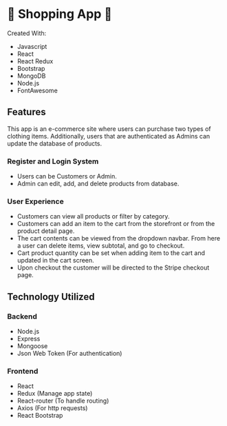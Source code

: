 <h1>🛒 Shopping App 🛒</h1>

<p>Created With:</p>
<ul>
  <li>Javascript</li>
  <li>React</li>
  <li>React Redux</li>
  <li>Bootstrap</li>
  <li>MongoDB</li>
  <li>Node.js</li>
  <li>FontAwesome</li>
</ul>

<h2>Features</h2>
<p>This app is an e-commerce site where users can purchase two types of clothing items. Additionally, users that are authenticated as Admins can update the database of products.</p>

<h3>Register and Login System</h3>
<ul>
  <li>Users can be Customers or Admin.</li>
  <li>Admin can edit, add, and delete products from database.</li>
</ul>

<h3>User Experience</h3>
<ul>
  <li>Customers can view all products or filter by category.</li>
  <li>Customers can add an item to the cart from the storefront or from the product detail page.</li>
  <li>The cart contents can be viewed from the dropdown navbar. From here a user can delete items, view subtotal, and go to checkout.</li>
  <li>Cart product quantity can be set when adding item to the cart and updated in the cart screen.</li>
  <li>Upon checkout the customer will be directed to the Stripe checkout page.</li>
</ul>

<h2>Technology Utilized</h2>
<h3>Backend</h3>
<ul>
  <li>Node.js</li>
  <li>Express</li>
  <li>Mongoose</li>
  <li>Json Web Token (For authentication)</li>
</ul>
<h3>Frontend</h3>
<ul>
  <li>React</li>
  <li>Redux (Manage app state)</li>
  <li>React-router (To handle routing)</li>
  <li>Axios (For http requests)</li>
  <li>React Bootstrap</li>
</ul>


